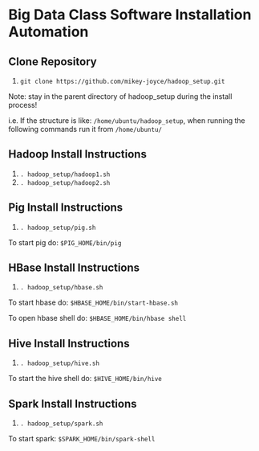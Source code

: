 # Big Data Class Software Installation Automation

## Clone Repository
1. `git clone https://github.com/mikey-joyce/hadoop_setup.git`

Note: stay in the parent directory of hadoop_setup during the install process!

i.e. If the structure is like: `/home/ubuntu/hadoop_setup`, when running the following commands run it from `/home/ubuntu/`
 
## Hadoop Install Instructions
1. `. hadoop_setup/hadoop1.sh`
2. `. hadoop_setup/hadoop2.sh`

## Pig Install Instructions
1. `. hadoop_setup/pig.sh`

To start pig do: `$PIG_HOME/bin/pig`

## HBase Install Instructions
1. `. hadoop_setup/hbase.sh`

To start hbase do: `$HBASE_HOME/bin/start-hbase.sh`

To open hbase shell do: `$HBASE_HOME/bin/hbase shell`

## Hive Install Instructions
1. `. hadoop_setup/hive.sh`

To start the hive shell do: `$HIVE_HOME/bin/hive`

## Spark Install Instructions
1. `. hadoop_setup/spark.sh`

To start spark: `$SPARK_HOME/bin/spark-shell`
